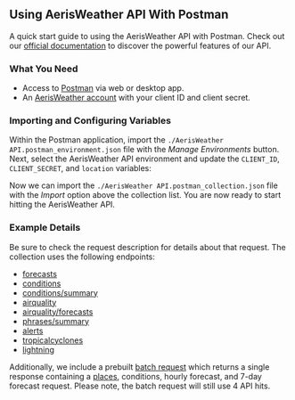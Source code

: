 ## Using AerisWeather API With Postman

A quick start guide to using the AerisWeather API with Postman. Check out our [official documentation](https://www.aerisweather.com/support/docs/api/) to discover the powerful features of our API.

### What You Need

- Access to [Postman](https://www.postman.com/) via web or desktop app.
- An [AerisWeather account](https://www.aerisweather.com/account/login/) with your client ID and client secret.

### Importing and Configuring Variables

Within the Postman application, import the `./AerisWeather API.postman_environment.json` file with the _Manage Environments_ button. Next, select the AerisWeather API environment and update the `CLIENT_ID`, `CLIENT_SECRET`, and `location` variables:

Now we can import the `./AerisWeather API.postman_collection.json` file with the *Import* option above the collection list. You are now ready to start hitting the AerisWeather API.

### Example Details

Be sure to check the request description for details about that request. The collection uses the following endpoints:

- [forecasts](https://www.aerisweather.com/support/docs/api/reference/endpoints/forecasts/)
- [conditions](https://www.aerisweather.com/support/docs/api/reference/endpoints/conditions/)
- [conditions/summary](https://www.aerisweather.com/support/docs/api/reference/endpoints/conditions-summary/)
- [airquality](https://www.aerisweather.com/support/docs/api/reference/endpoints/airquality/)
- [airquality/forecasts](https://www.aerisweather.com/support/docs/api/reference/endpoints/airquality-forecasts/)
- [phrases/summary](https://www.aerisweather.com/support/docs/api/reference/endpoints/phrases-summary/)
- [alerts](https://www.aerisweather.com/support/docs/api/reference/endpoints/alerts/)
- [tropicalcyclones](https://www.aerisweather.com/support/docs/api/reference/endpoints/tropicalcyclones/)
- [lightning](https://www.aerisweather.com/support/docs/api/reference/endpoints/lightning/)

Additionally, we include a prebuilt [batch request](https://www.aerisweather.com/support/docs/api/getting-started/batch/) which returns a single response containing a [places](https://www.aerisweather.com/support/docs/api/reference/endpoints/places/), conditions, hourly forecast, and 7-day forecast request.  Please note, the batch request will still use 4 API hits.



